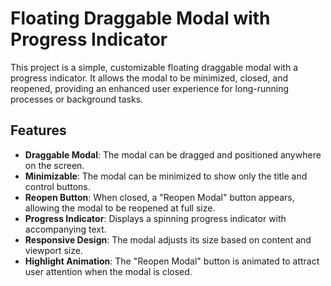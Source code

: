 # Floating Draggable Modal with Progress Indicator

This project is a simple, customizable floating draggable modal with a progress indicator. It allows the modal to be minimized, closed, and reopened, providing an enhanced user experience for long-running processes or background tasks.

## Features

- **Draggable Modal**: The modal can be dragged and positioned anywhere on the screen.
- **Minimizable**: The modal can be minimized to show only the title and control buttons.
- **Reopen Button**: When closed, a "Reopen Modal" button appears, allowing the modal to be reopened at full size.
- **Progress Indicator**: Displays a spinning progress indicator with accompanying text.
- **Responsive Design**: The modal adjusts its size based on content and viewport size.
- **Highlight Animation**: The "Reopen Modal" button is animated to attract user attention when the modal is closed.
